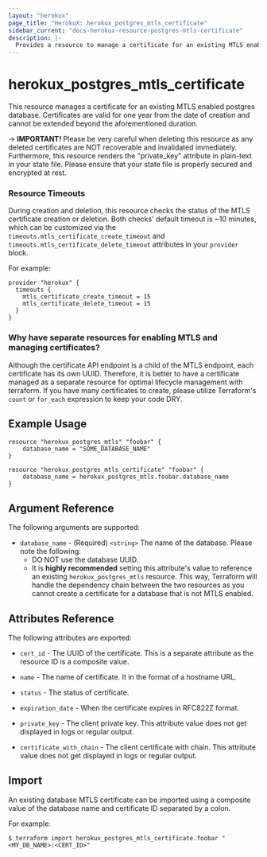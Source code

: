 ```yaml
---
layout: "herokux"
page_title: "HerokuX: herokux_postgres_mtls_certificate"
sidebar_current: "docs-herokux-resource-postgres-mtls-certificate"
description: |-
  Provides a resource to manage a certificate for an existing MTLS enabled postgres database
---
```


# herokux\_postgres\_mtls\_certificate

This resource manages a certificate for an existing MTLS enabled postgres database. Certificates are valid for one year from the date of creation and cannot be extended beyond the aforementioned duration.

-> **IMPORTANT!**
Please be very careful when deleting this resource as any deleted certificates are NOT recoverable and invalidated immediately.
Furthermore, this resource renders the "private_key" attribute in plain-text in your state file.
Please ensure that your state file is properly secured and encrypted at rest.

### Resource Timeouts
During creation and deletion, this resource checks the status of the MTLS certificate creation or deletion.
Both checks' default timeout is ~10 minutes, which can be customized via the `timeouts.mtls_certificate_create_timeout`
and `timeouts.mtls_certificate_delete_timeout` attributes in your `provider` block.

For example:
```hcl-terraform
provider "herokux" {
  timeouts {
    mtls_certificate_create_timeout = 15
    mtls_certificate_delete_timeout = 15
  }
}
```

### Why have separate resources for enabling MTLS and managing certificates?
Although the certificate API endpoint is a child of the MTLS endpoint, each certificate has its own UUID. Therefore, it is better
to have a certificate managed as a separate resource for optimal lifecycle management with terraform. If you have many certificates
to create, please utilize Terraform's `count` or `for_each` expression to keep your code DRY.

## Example Usage
```hcl-terraform
resource "herokux_postgres_mtls" "foobar" {
	database_name = "SOME_DATABASE_NAME"
}

resource "herokux_postgres_mtls_certificate" "foobar" {
	database_name = herokux_postgres_mtls.foobar.database_name
}
```

## Argument Reference

The following arguments are supported:

* `database_name` - (Required) `<string>` The name of the database. Please note the following:
    * DO NOT use the database UUID.
    * It is **highly recommended** setting this attribute's value to reference an existing `herokux_postgres_mtls` resource.
    This way, Terraform will handle the dependency chain between the two resources as you cannot create a certificate for
    a database that is not MTLS enabled.

## Attributes Reference

The following attributes are exported:

* `cert_id` - The UUID of the certificate. This is a separate attribute as the resource ID is a composite value.

* `name` - The name of certificate. It in the format of a hostname URL.

* `status` - The status of certificate.

* `expiration_date` - When the certificate expires in RFC822Z format.

* `private_key` - The client private key. This attribute value does not get displayed in logs or regular output.

* `certificate_with_chain` - The client certificate with chain. This attribute value does not get displayed in logs or regular output.

## Import

An existing database MTLS certificate can be imported using a composite value
of the database name and certificate ID separated by a colon.

For example:
```shell script
$ terraform import herokux_postgres_mtls_certificate.foobar "<MY_DB_NAME>:<CERT_ID>"
```
